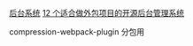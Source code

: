 
[后台系统](lin0716.gitee.io)
[12 个适合做外包项目的开源后台管理系统](https://juejin.cn/post/7066607488556072997)

compression-webpack-plugin
分包用